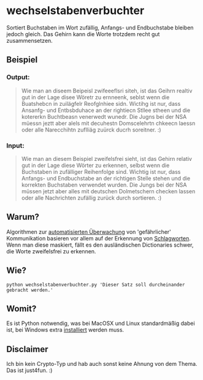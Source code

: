 wechselstabenverbuchter
=======================

Sortiert Buchstaben im Wort zufällig, Anfangs- und Endbuchstabe bleiben jedoch gleich. Das Gehirn kann die Worte trotzdem recht gut zusammensetzen.

## Beispiel

### Output:

> Wie man an diseem Beipeisl zwifeeeflsri siteh, ist das Geihrn realtiv gut in der Lage disee Wöretr zu ernneenk, seblst wenn die Buatshebcn in zuilägfelr Reofglnhiee sidn. Wictihg ist nur, dass Ansanfg- und Entbsbduhace an der rightiecn Stllee stheen und die kotererkn Buchtbeasn venerwedt wunedr. Die Jugns bei der NSA müessn jeztt aber alels mit decuhestn Domscelehrtn chkeecn laessn oder alle Narecchihtn zuflliäg zuürck ducrh soreitner. :)


### Input:

> Wie man an diesem Beispiel zweifelsfrei sieht, ist das Gehirn relativ gut in der Lage diese Wörter zu erkennen, selbst wenn die Buchstaben in zufälliger Reihenfolge sind. Wichtig ist nur, dass Anfangs- und Endbuchstabe an der richtigen Stelle stehen und die korrekten Buchstaben verwendet wurden. Die Jungs bei der NSA müssen jetzt aber alles mit deutschen Dolmetschern checken lassen oder alle Nachrichten zufällig zurück durch sortieren. :)


## Warum?

Algorithmen zur [automatisierten Überwachung](http://christian-grasse.net/automatisierte-uberwachung-und-die-wechselwirkung-zwischen-mensch-und-maschine/) von 'gefährlicher' Kommunikation basieren vor allem auf der Erkennung von [Schlagworten](http://www.nsahaiku.net/terms.html). Wenn man diese maskiert, fällt es den ausländischen Dictionaries schwer, die Worte zweifelsfrei zu erkennen.

## Wie?

```
python wechselstabenverbuchter.py 'Dieser Satz soll durcheinander gebracht werden.'
```

## Womit?

Es ist Python notwendig, was bei MacOSX und Linux standardmäßig dabei ist, bei Windows extra [installiert](http://www.python.org/getit/windows/) werden muss.

## Disclaimer

Ich bin kein Crypto-Typ und hab auch sonst keine Ahnung von dem Thema. Das ist just4fun. :)
